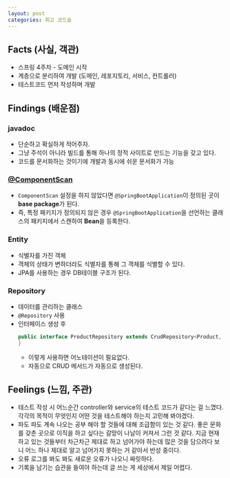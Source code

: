 ```yaml
---
layout: post
categories: 회고 코드숨
---
```

## Facts (사실, 객관)
- 스프링 4주차 - 도메인 시작
- 계층으로 분리하여 개발 (도메인, 레포지토리, 서비스, 컨트롤러)
- 테스트코드 먼저 작성하며 개발 


## Findings (배운점)

### javadoc 
- 단순하고 확실하게 적어주자. 
- 그냥 주석이 아니라 빌드를 통해 하나의 정적 사이트로 만드는 기능을 갖고 있다. 
- 코드를 문서화하는 것이기에 개발과 동시에 쉬운 문서화가 가능

### [@ComponentScan ](https://github.com/Kyuwon53/Kyuwon53.github.io/blob/main/Spring/%5BSpring%5D%40ComponentScan.md)
- `ComponentScan` 설정을 하지 않았다면 `@SpringBootApplication`이 정의된 곳이 **base package**가 된다. 
- 즉, 특정 패키지가 정의되지 않은 경우 `@SpringBootApplication`을 선언하는 클래스의 패키지에서 스캔하여 **Bean**을 등록한다. 

### Entity
- 식별자를 가진 객체 
- 객체의 상태가 변하더라도 식별자를 통해 그 객체를 식별할 수 있다. 
- JPA를 사용하는 경우 DB테이블 구조가 된다. 

### Repository
- 데이터를 관리하는 클래스 
- `@Repository` 사용
- 인터페이스 생성 후 
  ```java
  public interface ProductRepository extends CrudRepository<Product, Long> {
  }
  ```
  - 이렇게 사용하면 어노테이션이 필요없다. 
  - 자동으로 CRUD 메서드가 자동으로 생성된다.

## Feelings (느낌, 주관)
- 테스트 작성 시 어느순간 controller와 service의 테스트 코드가 같다는 걸 느꼈다. 각각의 목적이 무엇인지 어떤 것을 테스트해야 하는지 고민해  봐야겠다. 
- 파도 파도 계속 나오는 공부 해야 할 것들에 대해 조급함이 있는 것 같다. 좋은 문화를 갖춘 곳으로 이직을 하고 싶다는 갈망이 나날이 커져서 그런 것 같다. 지금 현재 하고 있는 것들부터 차근차근 제대로 하고 넘어가야 하는데 많은 것을 담으려다 보니 어느 하나 제대로 알고 넘어가지 못하는 거 같아서 반성 중이다. 
- 오류 로그를 봐도 봐도 새로운 오류가 나오니 짜릿하다.
- 기록을 남기는 습관을 들여야 하는데 글 쓰는 게 세상에서 제일 어렵다. 
